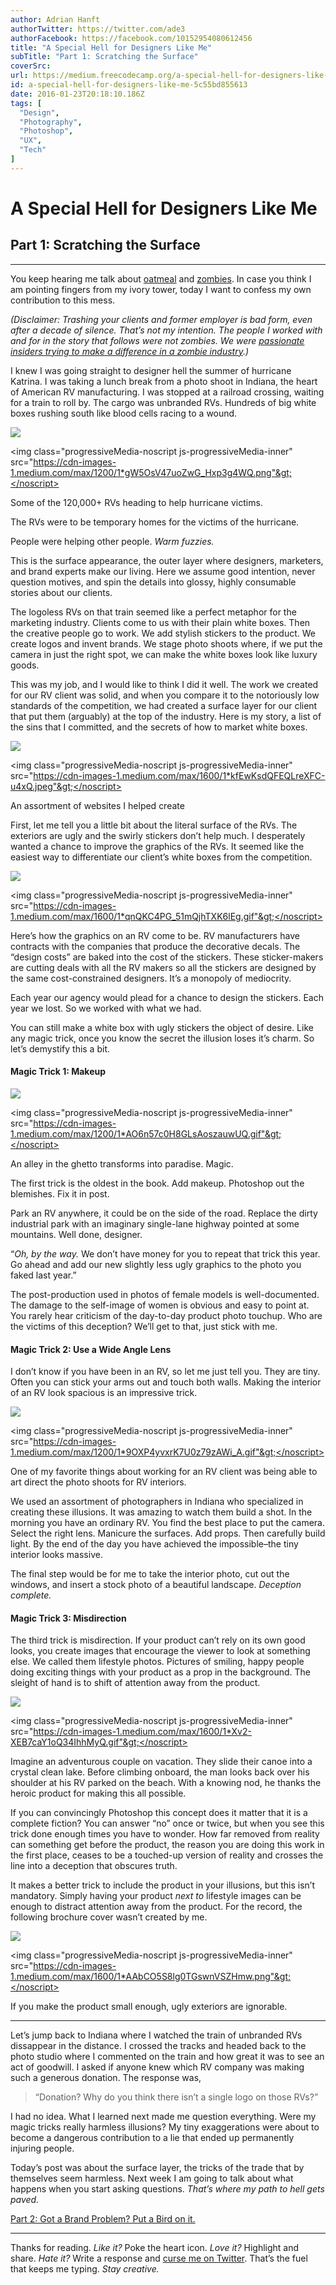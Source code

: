 ```yaml
---
author: Adrian Hanft
authorTwitter: https://twitter.com/ade3
authorFacebook: https://facebook.com/10152954080612456
title: "A Special Hell for Designers Like Me"
subTitle: "Part 1: Scratching the Surface"
coverSrc: 
url: https://medium.freecodecamp.org/a-special-hell-for-designers-like-me-5c55bd855613
id: a-special-hell-for-designers-like-me-5c55bd855613
date: 2016-01-23T20:18:10.186Z
tags: [
  "Design",
  "Photography",
  "Photoshop",
  "UX",
  "Tech"
]
---
```

# A Special Hell for Designers Like Me

## Part 1: Scratching the Surface











* * *







You keep hearing me talk about [oatmeal](https://medium.com/@ade3/the-slow-steady-inevitable-march-towards-oatmeal-e29e2ac2a10f#.i64stw1mr) and [zombies](https://medium.com/swlh/the-zombie-mobile-b03932ac971d#.4wbb1jvtc). In case you think I am pointing fingers from my ivory tower, today I want to confess my own contribution to this mess.

_(Disclaimer: Trashing your clients and former employer is bad form, even after a decade of silence. That’s not my intention. The people I worked with and for in the story that follows were not zombies. We were_ [_passionate insiders trying to make a difference in a zombie industry_](https://medium.com/@ade3/inside-or-out-767884695959#.b2ju355wg)_.)_

I knew I was going straight to designer hell the summer of hurricane Katrina. I was taking a lunch break from a photo shoot in Indiana, the heart of American RV manufacturing. I was stopped at a railroad crossing, waiting for a train to roll by. The cargo was unbranded RVs. Hundreds of big white boxes rushing south like blood cells racing to a wound.





![](https://cdn-images-1.medium.com/freeze/max/60/1*gW5OsV47uoZwG_Hxp3g4WQ.png?q=20)

<canvas class="progressiveMedia-canvas js-progressiveMedia-canvas"></canvas>

<noscript class="js-progressiveMedia-inner">&lt;img class="progressiveMedia-noscript js-progressiveMedia-inner" src="https://cdn-images-1.medium.com/max/1200/1*gW5OsV47uoZwG_Hxp3g4WQ.png"&gt;</noscript>





Some of the 120,000+ RVs heading to help hurricane victims.



The RVs were to be temporary homes for the victims of the hurricane.

People were helping other people. _Warm fuzzies._

This is the surface appearance, the outer layer where designers, marketers, and brand experts make our living. Here we assume good intention, never question motives, and spin the details into glossy, highly consumable stories about our clients.

The logoless RVs on that train seemed like a perfect metaphor for the marketing industry. Clients come to us with their plain white boxes. Then the creative people go to work. We add stylish stickers to the product. We create logos and invent brands. We stage photo shoots where, if we put the camera in just the right spot, we can make the white boxes look like luxury goods.

This was my job, and I would like to think I did it well. The work we created for our RV client was solid, and when you compare it to the notoriously low standards of the competition, we had created a surface layer for our client that put them (arguably) at the top of the industry. Here is my story, a list of the sins that I committed, and the secrets of how to market white boxes.





![](https://cdn-images-1.medium.com/freeze/max/60/1*kfEwKsdQFEQLreXFC-u4xQ.jpeg?q=20)

<canvas class="progressiveMedia-canvas js-progressiveMedia-canvas"></canvas>

<noscript class="js-progressiveMedia-inner">&lt;img class="progressiveMedia-noscript js-progressiveMedia-inner" src="https://cdn-images-1.medium.com/max/1600/1*kfEwKsdQFEQLreXFC-u4xQ.jpeg"&gt;</noscript>





An assortment of websites I helped create



First, let me tell you a little bit about the literal surface of the RVs. The exteriors are ugly and the swirly stickers don’t help much. I desperately wanted a chance to improve the graphics of the RVs. It seemed like the easiest way to differentiate our client’s white boxes from the competition.





![](https://cdn-images-1.medium.com/freeze/max/60/1*qnQKC4PG_51mQjhTXK6lEg.gif?q=20)

<canvas class="progressiveMedia-canvas js-progressiveMedia-canvas"></canvas>

<noscript class="js-progressiveMedia-inner">&lt;img class="progressiveMedia-noscript js-progressiveMedia-inner" src="https://cdn-images-1.medium.com/max/1600/1*qnQKC4PG_51mQjhTXK6lEg.gif"&gt;</noscript>







Here’s how the graphics on an RV come to be. RV manufacturers have contracts with the companies that produce the decorative decals. The “design costs” are baked into the cost of the stickers. These sticker-makers are cutting deals with all the RV makers so all the stickers are designed by the same cost-constrained designers. It’s a monopoly of mediocrity.

Each year our agency would plead for a chance to design the stickers. Each year we lost. So we worked with what we had.

You can still make a white box with ugly stickers the object of desire. Like any magic trick, once you know the secret the illusion loses it’s charm. So let’s demystify this a bit.

#### Magic Trick 1: Makeup





![](https://cdn-images-1.medium.com/freeze/max/60/1*AO6n57c0H8GLsAoszauwUQ.gif?q=20)

<canvas class="progressiveMedia-canvas js-progressiveMedia-canvas"></canvas>

<noscript class="js-progressiveMedia-inner">&lt;img class="progressiveMedia-noscript js-progressiveMedia-inner" src="https://cdn-images-1.medium.com/max/1200/1*AO6n57c0H8GLsAoszauwUQ.gif"&gt;</noscript>





An alley in the ghetto transforms into paradise. Magic.



The first trick is the oldest in the book. Add makeup. Photoshop out the blemishes. Fix it in post.

Park an RV anywhere, it could be on the side of the road. Replace the dirty industrial park with an imaginary single-lane highway pointed at some mountains. Well done, designer.

“_Oh, by the way._ We don’t have money for you to repeat that trick this year. Go ahead and add our new slightly less ugly graphics to the photo you faked last year.”

The post-production used in photos of female models is well-documented. The damage to the self-image of women is obvious and easy to point at. You rarely hear criticism of the day-to-day product photo touchup. Who are the victims of this deception? We’ll get to that, just stick with me.

#### Magic Trick 2: Use a Wide Angle Lens

I don’t know if you have been in an RV, so let me just tell you. They are tiny. Often you can stick your arms out and touch both walls. Making the interior of an RV look spacious is an impressive trick.





![](https://cdn-images-1.medium.com/freeze/max/60/1*9OXP4yvxrK7U0z79zAWi_A.gif?q=20)

<canvas class="progressiveMedia-canvas js-progressiveMedia-canvas"></canvas>

<noscript class="js-progressiveMedia-inner">&lt;img class="progressiveMedia-noscript js-progressiveMedia-inner" src="https://cdn-images-1.medium.com/max/1200/1*9OXP4yvxrK7U0z79zAWi_A.gif"&gt;</noscript>







One of my favorite things about working for an RV client was being able to art direct the photo shoots for RV interiors.

We used an assortment of photographers in Indiana who specialized in creating these illusions. It was amazing to watch them build a shot. In the morning you have an ordinary RV. You find the best place to put the camera. Select the right lens. Manicure the surfaces. Add props. Then carefully build light. By the end of the day you have achieved the impossible–the tiny interior looks massive.

The final step would be for me to take the interior photo, cut out the windows, and insert a stock photo of a beautiful landscape. _Deception complete._

#### Magic Trick 3: Misdirection

The third trick is misdirection. If your product can’t rely on its own good looks, you create images that encourage the viewer to look at something else. We called them lifestyle photos. Pictures of smiling, happy people doing exciting things with your product as a prop in the background. The sleight of hand is to shift of attention away from the product.





![](https://cdn-images-1.medium.com/freeze/max/60/1*Xv2-XEB7caY1oQ34IhhMyQ.gif?q=20)

<canvas class="progressiveMedia-canvas js-progressiveMedia-canvas"></canvas>

<noscript class="js-progressiveMedia-inner">&lt;img class="progressiveMedia-noscript js-progressiveMedia-inner" src="https://cdn-images-1.medium.com/max/1600/1*Xv2-XEB7caY1oQ34IhhMyQ.gif"&gt;</noscript>







Imagine an adventurous couple on vacation. They slide their canoe into a crystal clean lake. Before climbing onboard, the man looks back over his shoulder at his RV parked on the beach. With a knowing nod, he thanks the heroic product for making this all possible.

If you can convincingly Photoshop this concept does it matter that it is a complete fiction? You can answer “no” once or twice, but when you see this trick done enough times you have to wonder. How far removed from reality can something get before the product, the reason you are doing this work in the first place, ceases to be a touched-up version of reality and crosses the line into a deception that obscures truth.

It makes a better trick to include the product in your illusions, but this isn’t mandatory. Simply having your product _next to_ lifestyle images can be enough to distract attention away from the product. For the record, the following brochure cover wasn’t created by me.





![](https://cdn-images-1.medium.com/freeze/max/60/1*AAbCO5S8lg0TGswnVSZHmw.png?q=20)

<canvas class="progressiveMedia-canvas js-progressiveMedia-canvas"></canvas>

<noscript class="js-progressiveMedia-inner">&lt;img class="progressiveMedia-noscript js-progressiveMedia-inner" src="https://cdn-images-1.medium.com/max/1600/1*AAbCO5S8lg0TGswnVSZHmw.png"&gt;</noscript>





If you make the product small enough, ugly exteriors are ignorable.













* * *







Let’s jump back to Indiana where I watched the train of unbranded RVs dissappear in the distance. I crossed the tracks and headed back to the photo studio where I commented on the train and how great it was to see an act of goodwill. I asked if anyone knew which RV company was making such a generous donation. The response was,

> “Donation? Why do you think there isn’t a single logo on those RVs?”

I had no idea. What I learned next made me question everything. Were my magic tricks really harmless illusions? My tiny exaggerations were about to become a dangerous contribution to a lie that ended up permanently injuring people.

Today’s post was about the surface layer, the tricks of the trade that by themselves seem harmless. Next week I am going to talk about what happens when you start asking questions. _That’s where my path to hell gets paved._

[Part 2: Got a Brand Problem? Put a Bird on it.](https://medium.com/@ade3/got-a-brand-problem-put-a-bird-on-it-4e99ec94af37#.hdwioivxw)











* * *







Thanks for reading. _Like it?_ Poke the heart icon. _Love it?_ Highlight and share. _Hate it?_ Write a response and [curse me on Twitter](https://twitter.com/ade3). That’s the fuel that keeps me typing. _Stay creative._








